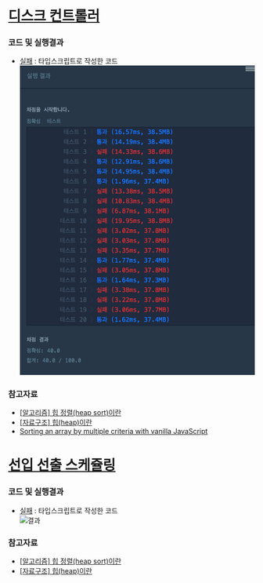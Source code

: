 
# [디스크 컨트롤러](https://programmers.co.kr/learn/courses/30/lessons/42627) 
> 

### 코드 및 실행결과

* [실패](disk_controller.ts) : 타입스크립트로 작성한 코드  
  ![결과](./disk_controller_fail_typescript.png)

### 참고자료

* [[알고리즘] 힙 정렬(heap sort)이란](https://gmlwjd9405.github.io/2018/05/10/algorithm-heap-sort.html)
* [[자료구조] 힙(heap)이란](https://gmlwjd9405.github.io/2018/05/10/data-structure-heap.html)
* [Sorting an array by multiple criteria with vanilla JavaScript](https://gomakethings.com/sorting-an-array-by-multiple-criteria-with-vanilla-javascript/)

# [선입 선출 스케쥴링](https://programmers.co.kr/learn/courses/30/lessons/12920)

### 코드 및 실행결과

* [실패](fifo_scheduler.ts) : 타입스크립트로 작성한 코드  
  ![결과](fifo_scheduler.png)

### 참고자료

* [[알고리즘] 힙 정렬(heap sort)이란](https://gmlwjd9405.github.io/2018/05/10/algorithm-heap-sort.html)
* [[자료구조] 힙(heap)이란](https://gmlwjd9405.github.io/2018/05/10/data-structure-heap.html)
 

